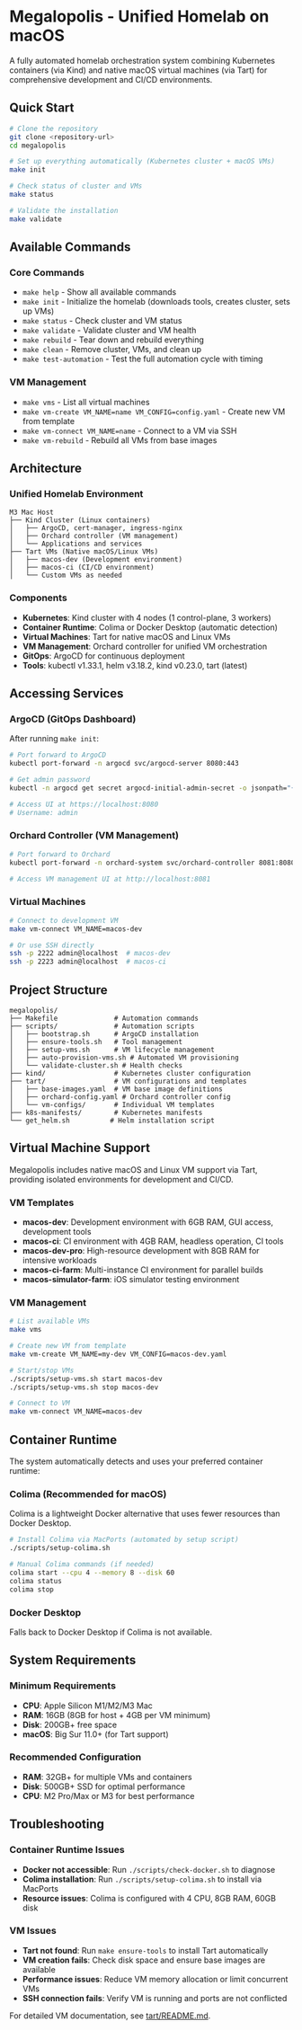 # Megalopolis - Unified Homelab on macOS

A fully automated homelab orchestration system combining Kubernetes containers (via Kind) and native macOS virtual machines (via Tart) for comprehensive development and CI/CD environments.

## Quick Start

```bash
# Clone the repository
git clone <repository-url>
cd megalopolis

# Set up everything automatically (Kubernetes cluster + macOS VMs)
make init

# Check status of cluster and VMs
make status

# Validate the installation
make validate
```

## Available Commands

### Core Commands
- `make help` - Show all available commands
- `make init` - Initialize the homelab (downloads tools, creates cluster, sets up VMs)
- `make status` - Check cluster and VM status
- `make validate` - Validate cluster and VM health
- `make rebuild` - Tear down and rebuild everything
- `make clean` - Remove cluster, VMs, and clean up
- `make test-automation` - Test the full automation cycle with timing

### VM Management
- `make vms` - List all virtual machines
- `make vm-create VM_NAME=name VM_CONFIG=config.yaml` - Create new VM from template
- `make vm-connect VM_NAME=name` - Connect to a VM via SSH
- `make vm-rebuild` - Rebuild all VMs from base images

## Architecture

### Unified Homelab Environment
```
M3 Mac Host
├── Kind Cluster (Linux containers)
│   ├── ArgoCD, cert-manager, ingress-nginx
│   ├── Orchard controller (VM management)
│   └── Applications and services
├── Tart VMs (Native macOS/Linux VMs)
│   ├── macos-dev (Development environment)
│   ├── macos-ci (CI/CD environment)
│   └── Custom VMs as needed
```

### Components
- **Kubernetes**: Kind cluster with 4 nodes (1 control-plane, 3 workers)
- **Container Runtime**: Colima or Docker Desktop (automatic detection)
- **Virtual Machines**: Tart for native macOS and Linux VMs
- **VM Management**: Orchard controller for unified VM orchestration
- **GitOps**: ArgoCD for continuous deployment
- **Tools**: kubectl v1.33.1, helm v3.18.2, kind v0.23.0, tart (latest)

## Accessing Services

### ArgoCD (GitOps Dashboard)
After running `make init`:

```bash
# Port forward to ArgoCD
kubectl port-forward -n argocd svc/argocd-server 8080:443

# Get admin password
kubectl -n argocd get secret argocd-initial-admin-secret -o jsonpath="{.data.password}" | base64 -d

# Access UI at https://localhost:8080
# Username: admin
```

### Orchard Controller (VM Management)
```bash
# Port forward to Orchard
kubectl port-forward -n orchard-system svc/orchard-controller 8081:8080

# Access VM management UI at http://localhost:8081
```

### Virtual Machines
```bash
# Connect to development VM
make vm-connect VM_NAME=macos-dev

# Or use SSH directly
ssh -p 2222 admin@localhost  # macos-dev
ssh -p 2223 admin@localhost  # macos-ci
```

## Project Structure

```
megalopolis/
├── Makefile              # Automation commands
├── scripts/              # Automation scripts
│   ├── bootstrap.sh      # ArgoCD installation
│   ├── ensure-tools.sh   # Tool management
│   ├── setup-vms.sh      # VM lifecycle management
│   ├── auto-provision-vms.sh # Automated VM provisioning
│   └── validate-cluster.sh # Health checks
├── kind/                 # Kubernetes cluster configuration
├── tart/                 # VM configurations and templates
│   ├── base-images.yaml  # VM base image definitions
│   ├── orchard-config.yaml # Orchard controller config
│   └── vm-configs/       # Individual VM templates
├── k8s-manifests/        # Kubernetes manifests
└── get_helm.sh          # Helm installation script
```

## Virtual Machine Support

Megalopolis includes native macOS and Linux VM support via Tart, providing isolated environments for development and CI/CD.

### VM Templates
- **macos-dev**: Development environment with 6GB RAM, GUI access, development tools
- **macos-ci**: CI environment with 4GB RAM, headless operation, CI tools
- **macos-dev-pro**: High-resource development with 8GB RAM for intensive workloads
- **macos-ci-farm**: Multi-instance CI environment for parallel builds
- **macos-simulator-farm**: iOS simulator testing environment

### VM Management
```bash
# List available VMs
make vms

# Create new VM from template
make vm-create VM_NAME=my-dev VM_CONFIG=macos-dev.yaml

# Start/stop VMs
./scripts/setup-vms.sh start macos-dev
./scripts/setup-vms.sh stop macos-dev

# Connect to VM
make vm-connect VM_NAME=macos-dev
```

## Container Runtime

The system automatically detects and uses your preferred container runtime:

### Colima (Recommended for macOS)
Colima is a lightweight Docker alternative that uses fewer resources than Docker Desktop.

```bash
# Install Colima via MacPorts (automated by setup script)
./scripts/setup-colima.sh

# Manual Colima commands (if needed)
colima start --cpu 4 --memory 8 --disk 60
colima status
colima stop
```

### Docker Desktop
Falls back to Docker Desktop if Colima is not available.

## System Requirements

### Minimum Requirements
- **CPU**: Apple Silicon M1/M2/M3 Mac
- **RAM**: 16GB (8GB for host + 4GB per VM minimum)
- **Disk**: 200GB+ free space
- **macOS**: Big Sur 11.0+ (for Tart support)

### Recommended Configuration
- **RAM**: 32GB+ for multiple VMs and containers
- **Disk**: 500GB+ SSD for optimal performance
- **CPU**: M2 Pro/Max or M3 for best performance

## Troubleshooting

### Container Runtime Issues
- **Docker not accessible**: Run `./scripts/check-docker.sh` to diagnose
- **Colima installation**: Run `./scripts/setup-colima.sh` to install via MacPorts
- **Resource issues**: Colima is configured with 4 CPU, 8GB RAM, 60GB disk

### VM Issues
- **Tart not found**: Run `make ensure-tools` to install Tart automatically
- **VM creation fails**: Check disk space and ensure base images are available
- **Performance issues**: Reduce VM memory allocation or limit concurrent VMs
- **SSH connection fails**: Verify VM is running and ports are not conflicted

For detailed VM documentation, see [tart/README.md](tart/README.md).
